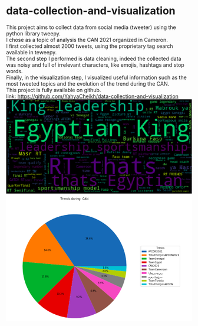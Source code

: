 # data-collection-and-visualization

This project aims to collect data from social media (tweeter) using the python library tweepy.    
I chose as a topic of analysis the CAN 2021 organized in Cameron.   
I first collected almost 2000 tweets, using the proprietary tag search available in teweepy.   
The second step I performed is data cleaning, indeed the collected data was noisy and full of irrelevant characters, like emojis, hashtags and stop words.   
Finally, in the visualization step, I visualized useful information such as the most tweeted topics and the evolution of the trend during the CAN.   
This project is fully available on github.   
link: https://github.com/YahyaCheikh/data-collection-and-visualization   
![A test image](dv1.png)   
![A test image](dv2.png)
